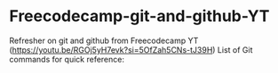 # Freecodecamp-git-and-github-YT
Refresher on git and github from Freecodecamp YT (https://youtu.be/RGOj5yH7evk?si=5OfZah5CNs-tJ39H)
List of Git commands for quick reference:
